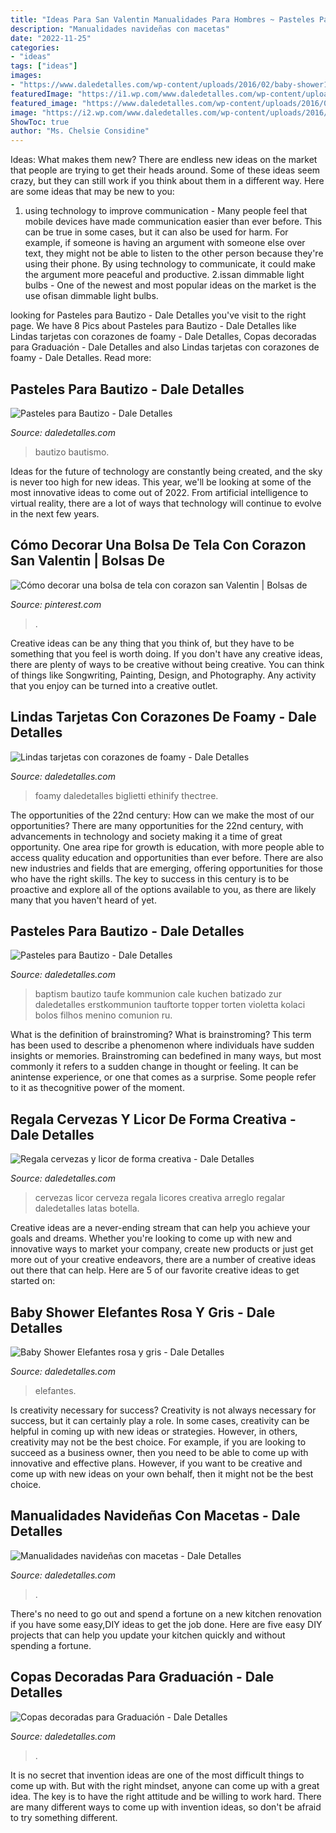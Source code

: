 ```yaml
---
title: "Ideas Para San Valentin Manualidades Para Hombres ~ Pasteles Para Bautizo"
description: "Manualidades navideñas con macetas"
date: "2022-11-25"
categories:
- "ideas"
tags: ["ideas"]
images:
- "https://www.daledetalles.com/wp-content/uploads/2016/02/baby-shower11.jpg"
featuredImage: "https://i1.wp.com/www.daledetalles.com/wp-content/uploads/2016/04/copa-para-graduacion.jpg"
featured_image: "https://www.daledetalles.com/wp-content/uploads/2016/09/manualidades-navideñas-con-macetas18.jpg"
image: "https://i2.wp.com/www.daledetalles.com/wp-content/uploads/2016/06/pastel-para-bautizo23.jpg"
ShowToc: true
author: "Ms. Chelsie Considine"
---
```



Ideas: What makes them new?
There are endless new ideas on the market that people are trying to get their heads around. Some of these ideas seem crazy, but they can still work if you think about them in a different way. Here are some ideas that may be new to you: 
1. using technology to improve communication - Many people feel that mobile devices have made communication easier than ever before. This can be true in some cases, but it can also be used for harm. For example, if someone is having an argument with someone else over text, they might not be able to listen to the other person because they're using their phone. By using technology to communicate, it could make the argument more peaceful and productive. 
2.issan dimmable light bulbs - One of the newest and most popular ideas on the market is the use ofisan dimmable light bulbs.

	

		
looking for Pasteles para Bautizo - Dale Detalles you've visit to the right page. We have 8 Pics about Pasteles para Bautizo - Dale Detalles like Lindas tarjetas con corazones de foamy - Dale Detalles, Copas decoradas para Graduación - Dale Detalles and also Lindas tarjetas con corazones de foamy - Dale Detalles. Read more:
		
    
## Pasteles Para Bautizo - Dale Detalles

<img loading=lazy src="https://i2.wp.com/www.daledetalles.com/wp-content/uploads/2016/06/pastel-para-bautizo23.jpg" onerror="this.onerror=null;this.src='https://tse3.mm.bing.net/th?id=OIP.-DCS2FS7kP0D3J0a5EtzMgHaJ8&amp;pid=15.1';" alt="Pasteles para Bautizo - Dale Detalles">

_Source: daledetalles.com_

>bautizo bautismo. 

	

Ideas for the future of technology are constantly being created, and the sky is never too high for new ideas. This year, we'll be looking at some of the most innovative ideas to come out of 2022. From artificial intelligence to virtual reality, there are a lot of ways that technology will continue to evolve in the next few years.

    
## Cómo Decorar Una Bolsa De Tela Con Corazon San Valentin | Bolsas De

<img loading=lazy src="https://i.pinimg.com/736x/be/dc/3c/bedc3c0230ccfc8b04e80bb7876ab3fa--valentines-day-free-printables.jpg" onerror="this.onerror=null;this.src='https://tse4.mm.bing.net/th?id=OIP.04qieesCaaaNfH6wSjGjgQAAAA&amp;pid=15.1';" alt="Cómo decorar una bolsa de tela con corazon san Valentin | Bolsas de">

_Source: pinterest.com_

>. 

	

Creative ideas can be any thing that you think of, but they have to be something that you feel is worth doing. If you don't have any creative ideas, there are plenty of ways to be creative without being creative. You can think of things like Songwriting, Painting, Design, and Photography. Any activity that you enjoy can be turned into a creative outlet.

    
## Lindas Tarjetas Con Corazones De Foamy - Dale Detalles

<img loading=lazy src="https://i1.wp.com/www.daledetalles.com/wp-content/uploads/2019/01/tarjeta-con-corazones13.jpg?resize=500%2C667&amp;ssl=1" onerror="this.onerror=null;this.src='https://tse4.mm.bing.net/th?id=OIP.9pBm718ocIuVZY5Eh0MocwHaJ4&amp;pid=15.1';" alt="Lindas tarjetas con corazones de foamy - Dale Detalles">

_Source: daledetalles.com_

>foamy daledetalles biglietti ethinify thectree. 

	

The opportunities of the 22nd century: How can we make the most of our opportunities?
There are many opportunities for the 22nd century, with advancements in technology and society making it a time of great opportunity. One area ripe for growth is education, with more people able to access quality education and opportunities than ever before. There are also new industries and fields that are emerging, offering opportunities for those who have the right skills. The key to success in this century is to be proactive and explore all of the options available to you, as there are likely many that you haven't heard of yet.

    
## Pasteles Para Bautizo - Dale Detalles

<img loading=lazy src="https://i1.wp.com/www.daledetalles.com/wp-content/uploads/2016/06/pastel-para-bautizo1.jpg" onerror="this.onerror=null;this.src='https://tse1.mm.bing.net/th?id=OIP.QJvV26lxeYuSaOedJn9FkgHaLH&amp;pid=15.1';" alt="Pasteles para Bautizo - Dale Detalles">

_Source: daledetalles.com_

>baptism bautizo taufe kommunion cale kuchen batizado zur daledetalles erstkommunion tauftorte topper torten violetta kolaci bolos filhos menino comunion ru. 

	

What is the definition of brainstroming?
What is brainstroming? This term has been used to describe a phenomenon where individuals have sudden insights or memories. Brainstroming can bedefined in many ways, but most commonly it refers to a sudden change in thought or feeling. It can be anintense experience, or one that comes as a surprise. Some people refer to it as thecognitive power of the moment.

    
## Regala Cervezas Y Licor De Forma Creativa - Dale Detalles

<img loading=lazy src="https://i0.wp.com/www.daledetalles.com/wp-content/uploads/2017/05/regala-cervezas-y-licor-de-forma-creativa14.jpg?resize=564%2C752" onerror="this.onerror=null;this.src='https://tse1.mm.bing.net/th?id=OIP.byczj8baW-uWiuxDrqp9iQHaJ4&amp;pid=15.1';" alt="Regala cervezas y licor de forma creativa - Dale Detalles">

_Source: daledetalles.com_

>cervezas licor cerveza regala licores creativa arreglo regalar daledetalles latas botella. 

	

Creative ideas are a never-ending stream that can help you achieve your goals and dreams. Whether you're looking to come up with new and innovative ways to market your company, create new products or just get more out of your creative endeavors, there are a number of creative ideas out there that can help. Here are 5 of our favorite creative ideas to get started on: 

    
## Baby Shower Elefantes Rosa Y Gris - Dale Detalles

<img loading=lazy src="https://www.daledetalles.com/wp-content/uploads/2016/02/baby-shower11.jpg" onerror="this.onerror=null;this.src='https://tse1.mm.bing.net/th?id=OIP.Q1JXlJlJOy78GYKruotH0QHaJ4&amp;pid=15.1';" alt="Baby Shower Elefantes rosa y gris - Dale Detalles">

_Source: daledetalles.com_

>elefantes. 

	

Is creativity necessary for success?
Creativity is not always necessary for success, but it can certainly play a role. In some cases, creativity can be helpful in coming up with new ideas or strategies. However, in others, creativity may not be the best choice. For example, if you are looking to succeed as a business owner, then you need to be able to come up with innovative and effective plans. However, if you want to be creative and come up with new ideas on your own behalf, then it might not be the best choice.

    
## Manualidades Navideñas Con Macetas - Dale Detalles

<img loading=lazy src="https://www.daledetalles.com/wp-content/uploads/2016/09/manualidades-navideñas-con-macetas18.jpg" onerror="this.onerror=null;this.src='https://tse2.mm.bing.net/th?id=OIP.jQrQ6QyDqmtYZrevgmCLSgHaJ4&amp;pid=15.1';" alt="Manualidades navideñas con macetas - Dale Detalles">

_Source: daledetalles.com_

>. 

	

There's no need to go out and spend a fortune on a new kitchen renovation if you have some easy,DIY ideas to get the job done. Here are five easy DIY projects that can help you update your kitchen quickly and without spending a fortune.

    
## Copas Decoradas Para Graduación - Dale Detalles

<img loading=lazy src="https://i1.wp.com/www.daledetalles.com/wp-content/uploads/2016/04/copa-para-graduacion.jpg" onerror="this.onerror=null;this.src='https://tse2.mm.bing.net/th?id=OIP.CZR3Y778h1apvrGlqONE-gHaLH&amp;pid=15.1';" alt="Copas decoradas para Graduación - Dale Detalles">

_Source: daledetalles.com_

>. 

	

It is no secret that invention ideas are one of the most difficult things to come up with. But with the right mindset, anyone can come up with a great idea. The key is to have the right attitude and be willing to work hard. There are many different ways to come up with invention ideas, so don't be afraid to try something different.

